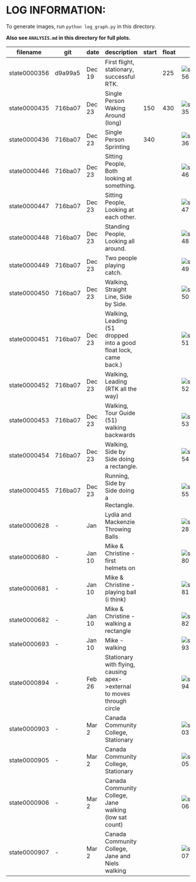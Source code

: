 
# LOG INFORMATION:

To generate images, run ```python log_graph.py``` in this directory.

**Also see ```ANALYSIS.md``` in this directory for full plots.**

| filename     | git     | date   | description | start | float | images |
|--------------|---------|--------|-------------|-------|-------|-------|
| state0000356 | d9a99a5 | Dec 19 | First flight, stationary, successful RTK.  | | 225 | ![state0000356](https://raw.githubusercontent.com/njoubert/spooky/master/logs/state0000356.iconic.png) |
| state0000435 | 716ba07 | Dec 23 | Single Person Waking Around (long) | 150 | 430 | ![state0000435](https://raw.githubusercontent.com/njoubert/spooky/master/logs/state0000435.iconic.png) |
| state0000436 | 716ba07 | Dec 23 | Single Person Sprinting | 340 | | ![state0000436](https://raw.githubusercontent.com/njoubert/spooky/master/logs/state0000436.iconic.png) |
| state0000446 | 716ba07 | Dec 23 | Sitting People, Both looking at something. | | | ![state0000446](https://raw.githubusercontent.com/njoubert/spooky/master/logs/state0000446.iconic.png) |
| state0000447 | 716ba07 | Dec 23 | Sitting People, Looking at each other. | | |![state0000447](https://raw.githubusercontent.com/njoubert/spooky/master/logs/state0000447.iconic.png) |
| state0000448 | 716ba07 | Dec 23 | Standing People, Looking all around. | | |![state0000448](https://raw.githubusercontent.com/njoubert/spooky/master/logs/state0000448.iconic.png) |
| state0000449 | 716ba07 | Dec 23 | Two people playing catch. | | |![state0000449](https://raw.githubusercontent.com/njoubert/spooky/master/logs/state0000449.iconic.png) |
| state0000450 | 716ba07 | Dec 23 | Walking, Straight Line, Side by Side. | | |![state0000450](https://raw.githubusercontent.com/njoubert/spooky/master/logs/state0000450.iconic.png) |
| state0000451 | 716ba07 | Dec 23 | Walking, Leading (51 dropped into a good float lock, came back.) | | |![state0000451](https://raw.githubusercontent.com/njoubert/spooky/master/logs/state0000451.iconic.png) |
| state0000452 | 716ba07 | Dec 23 | Walking, Leading (RTK all the way) | | |![state0000452](https://raw.githubusercontent.com/njoubert/spooky/master/logs/state0000452.iconic.png) |
| state0000453 | 716ba07 | Dec 23 | Walking, Tour Guide (51) walking backwards | | |![state0000453](https://raw.githubusercontent.com/njoubert/spooky/master/logs/state0000453.iconic.png) |
| state0000454 | 716ba07 | Dec 23 | Walking, Side by Side doing a rectangle. | | |![state0000454](https://raw.githubusercontent.com/njoubert/spooky/master/logs/state0000454.iconic.png) |
| state0000455 | 716ba07 | Dec 23 | Running, Side by Side doing a Rectangle. | | |![state0000455](https://raw.githubusercontent.com/njoubert/spooky/master/logs/state0000455.iconic.png) |
| state0000628 | - | Jan | Lydia and Mackenzie Throwing Balls | | |![state0000628](https://raw.githubusercontent.com/njoubert/spooky/master/logs/state0000628.iconic.png) |
| state0000680 | - | Jan 10 | Mike & Christine - first helmets on | | |![state0000680](https://raw.githubusercontent.com/njoubert/spooky/master/logs/state0000680.iconic.png) |
| state0000681 | - | Jan 10 | Mike & Christine - playing ball (i think) | | |![state0000681](https://raw.githubusercontent.com/njoubert/spooky/master/logs/state0000681.iconic.png) |
| state0000682 | - | Jan 10 | Mike & Christine - walking a rectangle | | |![state0000682](https://raw.githubusercontent.com/njoubert/spooky/master/logs/state0000682.iconic.png) |
| state0000693 | - | Jan 10 | Mike - walking | | |![state0000693](https://raw.githubusercontent.com/njoubert/spooky/master/logs/state0000693.iconic.png) |
| state0000894 | - | Feb 26 | Stationary with flying, causing apex->external to moves through circle | | |![state0000894](https://raw.githubusercontent.com/njoubert/spooky/master/logs/state0000894.iconic.png) |
| state0000903 | - | Mar 2  | Canada Community College, Stationary | | | ![state0000903](https://raw.githubusercontent.com/njoubert/spooky/master/logs/state0000903.iconic.png) |
| state0000905 | - | Mar 2  | Canada Community College, Stationary | | | ![state0000905](https://raw.githubusercontent.com/njoubert/spooky/master/logs/state0000905.iconic.png) |
| state0000906 | - | Mar 2  | Canada Community College, Jane walking (low sat count) | | | ![state0000906](https://raw.githubusercontent.com/njoubert/spooky/master/logs/state0000906.iconic.png) |
| state0000907 | - | Mar 2  | Canada Community College, Jane and Niels walking | | | ![state0000907](https://raw.githubusercontent.com/njoubert/spooky/master/logs/state0000907.iconic.png) |




















